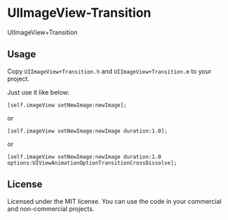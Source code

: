 UIImageView-Transition
======================

UIImageView+Transition


## Usage

Copy `UIImageView+Transition.h` and `UIImageView+Transition.m` to your project. 

Just use it like below:

```
[self.imageView setNewImage:newImage];
```
or
```
[self.imageView setNewImage:newImage duration:1.0];
```
or
```
[self.imageView setNewImage:newImage duration:1.0 options:UIViewAnimationOptionTransitionCrossDissolve];
```



## License

Licensed under the MIT license. You can use the code in your commercial and non-commercial projects.